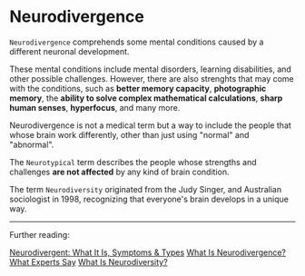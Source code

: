 # Neurodivergence

`Neurodivergence` comprehends some mental conditions caused by a different neuronal development.

These mental conditions include mental disorders, learning disabilities, and other possible challenges. However, there are also strenghts that may come with the conditions, such as **better memory capacity**, **photographic memory**, the **ability to solve complex mathematical calculations**, **sharp human senses**, **hyperfocus**, and many more.

Neurodivergence is not a medical term but a way to include the people that whose brain work differently, other than just using "normal" and "abnormal". 

The `Neurotypical` term describes the people whose strengths and challenges **are not affected** by any kind of brain condition.

The term `Neurodiversity` originated from the Judy Singer, and Australian sociologist in 1998, recognizing that everyone's brain develops in a unique way.

---
Further reading:

[Neurodivergent: What It Is, Symptoms & Types](https://my.clevelandclinic.org/health/symptoms/23154-neurodivergent)
[What Is Neurodivergence? What Experts Say](https://www.forbes.com/health/mind/what-is-neurodivergent/)
[What Is Neurodiversity?](https://www.health.harvard.edu/blog/what-is-neurodiversity-202111232645)